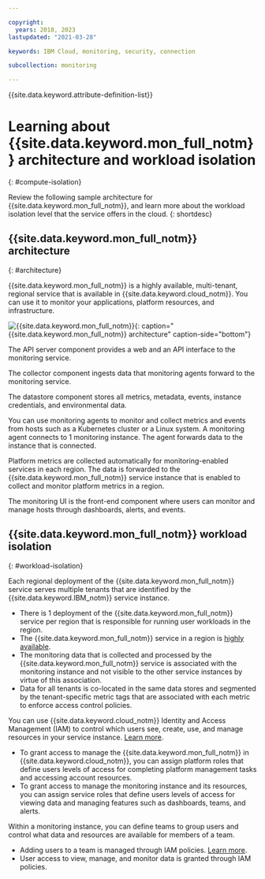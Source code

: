 ```yaml
---

copyright:
  years: 2018, 2023
lastupdated: "2021-03-28"

keywords: IBM Cloud, monitoring, security, connection

subcollection: monitoring

---
```


{{site.data.keyword.attribute-definition-list}}


# Learning about {{site.data.keyword.mon_full_notm}} architecture and workload isolation
{: #compute-isolation}

Review the following sample architecture for {{site.data.keyword.mon_full_notm}}, and learn more about the workload isolation level that the service offers in the cloud.
{: shortdesc}



## {{site.data.keyword.mon_full_notm}} architecture
{: #architecture}

{{site.data.keyword.mon_full_notm}} is a highly available, multi-tenant, regional service that is available in {{site.data.keyword.cloud_notm}}. You can use it to monitor your applications, platform resources, and infrastructure.


![{{site.data.keyword.mon_full_notm}}](images/Monitoring-arch.png "{{site.data.keyword.mon_full_notm}} high level architecture"){: caption="{{site.data.keyword.mon_full_notm}} architecture" caption-side="bottom"}

The API server component provides a web and an API interface to the monitoring service.

The collector component ingests data that monitoring agents forward to the monitoring service.

The datastore component stores all metrics, metadata, events, instance credentials, and environmental data.

You can use monitoring agents to monitor and collect metrics and events from hosts such as a Kubernetes cluster or a Linux system. A monitoring agent connects to 1 monitoring instance. The agent forwards data to the instance that is connected.

Platform metrics are collected automatically for monitoring-enabled services in each region. The data is forwarded to the {{site.data.keyword.mon_full_notm}} service instance that is enabled to collect and monitor platform metrics in a region.

The monitoring UI is the front-end component where users can monitor and manage hosts through dashboards, alerts, and events.



## {{site.data.keyword.mon_full_notm}} workload isolation
{: #workload-isolation}

Each regional deployment of the {{site.data.keyword.mon_full_notm}} service serves multiple tenants that are identified by the {{site.data.keyword.IBM_notm}} service instance.

* There is 1 deployment of the {{site.data.keyword.mon_full_notm}} service per region that is responsible for running user workloads in the region.
* The {{site.data.keyword.mon_full_notm}} service in a region is [highly available](/docs/monitoring?topic=monitoring-endpoints).
* The monitoring data that is collected and processed by the {{site.data.keyword.mon_full_notm}} service is associated with the monitoring instance and not visible to the other service instances by virtue of this association.
* Data for all tenants is co-located in the same data stores and segmented by the tenant-specific metric tags that are associated with each metric to enforce access control policies.

You can use {{site.data.keyword.cloud_notm}} Identity and Access Management (IAM) to control which users see, create, use, and manage resources in your service instance. [Learn more](/docs/monitoring?topic=monitoring-iam).
* To grant access to manage the {{site.data.keyword.mon_full_notm}} in {{site.data.keyword.cloud_notm}}, you can assign platform roles that define users levels of access for completing platform management tasks and accessing account resources.
* To grant access to manage the monitoring instance and its resources, you can assign service roles that define users levels of access for viewing data and managing features such as dashboards, teams, and alerts.

Within a monitoring instance, you can define teams to group users and control what data and resources are available for members of a team.
* Adding users to a team is managed through IAM policies. [Learn more](/docs/monitoring?topic=monitoring-iam#iam_policies_team).
* User access to view, manage, and monitor data is granted through IAM policies.
